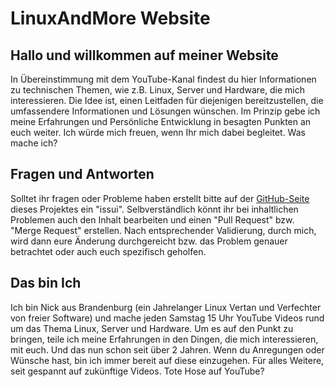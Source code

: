 # LinuxAndMore Website

## Hallo und willkommen auf meiner Website

In Übereinstimmung mit dem YouTube-Kanal findest du hier Informationen zu technischen Themen, wie z.B. Linux, Server und Hardware, die mich interessieren. Die Idee ist, einen Leitfaden für diejenigen bereitzustellen, die umfassendere Informationen und Lösungen wünschen. Im Prinzip gebe ich meine Erfahrungen und Persönliche Entwicklung in besagten Punkten an euch weiter. Ich würde mich freuen, wenn Ihr mich dabei begleitet.
Was mache ich?

## Fragen und Antworten

Solltet ihr fragen oder Probleme haben erstellt bitte auf der [GitHub-Seite](https://github.com/linuxandmore/linuxandmore.github.io) dieses Projektes ein "issui". Selbverständlich könnt ihr bei inhaltlichen Problemen auch den Inhalt bearbeiten und einen "Pull Request" bzw. "Merge Request" erstellen. Nach entsprechender Validierung, durch mich, wird dann eure Änderung durchgereicht bzw. das Problem genauer betrachtet oder auch euch spezifisch geholfen. 

## Das bin Ich

Ich bin Nick aus Brandenburg (ein Jahrelanger Linux Vertan und Verfechter von freier Software) und mache jeden Samstag 15 Uhr YouTube Videos rund um das Thema Linux, Server und Hardware. Um es auf den Punkt zu bringen, teile ich meine Erfahrungen in den Dingen, die mich interessieren, mit euch. Und das nun schon seit über 2 Jahren. Wenn du Anregungen oder Wünsche hast, bin ich immer bereit auf diese einzugehen. Für alles Weitere, seit gespannt auf zukünftige Videos.
Tote Hose auf YouTube?
